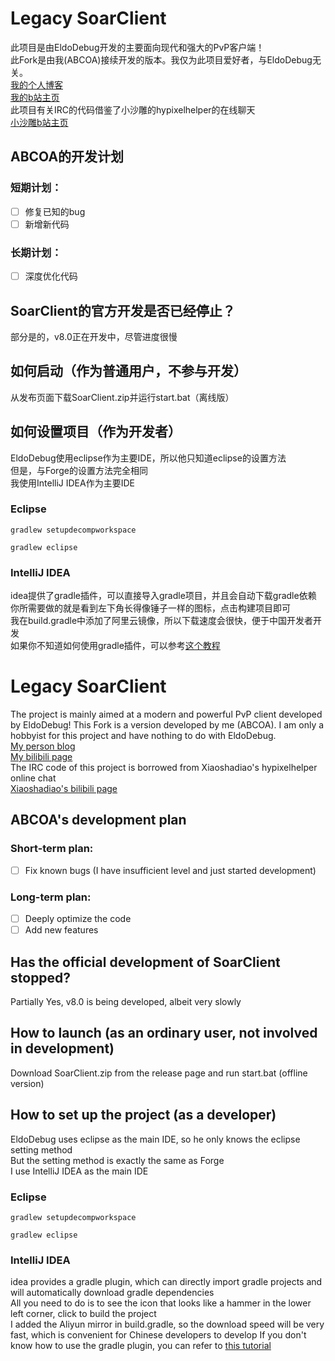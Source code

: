 # Legacy SoarClient
此项目是由EldoDebug开发的主要面向现代和强大的PvP客户端！  
此Fork是由我(ABCOA)接续开发的版本。我仅为此项目爱好者，与EldoDebug无关。  
[我的个人博客](https://blog.abcoc.cn)  
[我的b站主页](https://space.bilibili.com/395383725)  
此项目有关IRC的代码借鉴了小沙雕的hypixelhelper的在线聊天   
[小沙雕b站主页](https://xiaoshadiao.yqloss.net/xsdb)  

## ABCOA的开发计划
### 短期计划：
- [ ] 修复已知的bug
- [ ] 新增新代码
### 长期计划：
- [ ] 深度优化代码
## SoarClient的官方开发是否已经停止？
部分是的，v8.0正在开发中，尽管进度很慢
## 如何启动（作为普通用户，不参与开发）
从发布页面下载SoarClient.zip并运行start.bat（离线版）
## 如何设置项目（作为开发者）
EldoDebug使用eclipse作为主要IDE，所以他只知道eclipse的设置方法  
但是，与Forge的设置方法完全相同   
我使用IntelliJ IDEA作为主要IDE
### Eclipse
```
gradlew setupdecompworkspace
```
```
gradlew eclipse
```
### IntelliJ IDEA
idea提供了gradle插件，可以直接导入gradle项目，并且会自动下载gradle依赖  
你所需要做的就是看到左下角长得像锤子一样的图标，点击构建项目即可  
我在build.gradle中添加了阿里云镜像，所以下载速度会很快，便于中国开发者开发  
如果你不知道如何使用gradle插件，可以参考[这个教程](https://www.jetbrains.com/help/idea/gradle.html)









# Legacy SoarClient
The project is mainly aimed at a modern and powerful PvP client developed by EldoDebug!
This Fork is a version developed by me (ABCOA). I am only a hobbyist for this project and have nothing to do with EldoDebug.  
[My person blog](https://blog.abcoc.cn)  
[My bilibili page](https://space.bilibili.com/395383725)  
The IRC code of this project is borrowed from Xiaoshadiao's hypixelhelper online chat   
[Xiaoshadiao's bilibili page](https://xiaoshadiao.yqloss.net/xsdb)
## ABCOA's development plan
### Short-term plan:
- [ ] Fix known bugs (I have insufficient level and just started development)
### Long-term plan:
- [ ] Deeply optimize the code
- [ ] Add new features
## Has the official development of SoarClient stopped?
Partially Yes, v8.0 is being developed, albeit very slowly
## How to launch (as an ordinary user, not involved in development)
Download SoarClient.zip from the release page and run start.bat (offline version)
## How to set up the project (as a developer)
EldoDebug uses eclipse as the main IDE, so he only knows the eclipse setting method  
But the setting method is exactly the same as Forge  
I use IntelliJ IDEA as the main IDE
### Eclipse
```
gradlew setupdecompworkspace
```
```
gradlew eclipse
```
### IntelliJ IDEA
idea provides a gradle plugin, which can directly import gradle projects and will automatically download gradle dependencies  
All you need to do is to see the icon that looks like a hammer in the lower left corner, click to build the project  
I added the Aliyun mirror in build.gradle, so the download speed will be very fast, which is convenient for Chinese developers to develop
If you don't know how to use the gradle plugin, you can refer to [this tutorial](https://www.jetbrains.com/help/idea/gradle.html)
